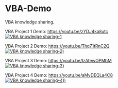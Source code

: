 # VBA-Demo
VBA knowledge sharing.

VBA Project 1
Demo: https://youtu.be/zYDJ4ka8utc
[![VBA knowledge sharing-1](https://i9.ytimg.com/vi/zYDJ4ka8utc/mq1.jpg?sqp=CLTtv4kG&rs=AOn4CLC-RxcIHrxjtMyNPDg88N5mdV9Z6A)](https://youtu.be/zYDJ4ka8utc "VBA knowledge sharing")


VBA Project 2
Demo: https://youtu.be/Thq71tRnC2Q
[![VBA knowledge sharing-2](https://user-images.githubusercontent.com/25396389/131750987-03312b0d-f0cd-4c38-8eb9-811f91d07a9f.png))](https://youtu.be/Thq71tRnC2Q "VBA knowledge sharing")

VBA Project 3
Demo: https://youtu.be/IzAtewOPMbM
[![VBA knowledge sharing-3](https://i9.ytimg.com/vi/IzAtewOPMbM/mq1.jpg?sqp=CODvv4kG&rs=AOn4CLBycKHx1yjM7ZGlcppNilXS3QjRAA))](https://youtu.be/IzAtewOPMbM "VBA knowledge sharing")

VBA Project 4
Demo: https://youtu.be/aMyDEQLa4C8
[![VBA knowledge sharing-4](https://user-images.githubusercontent.com/25396389/131751127-71bceee3-1b42-4eee-ac5b-edd9f0c184cd.png)))](https://youtu.be/aMyDEQLa4C8 "VBA knowledge sharing")
